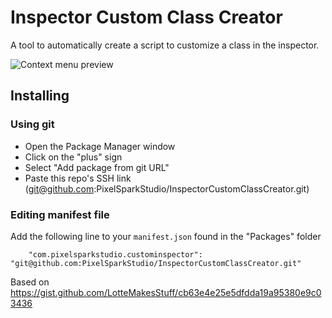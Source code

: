 # Inspector Custom Class Creator

A tool to automatically create a script to customize a class in the inspector.

![Context menu preview](https://gist.githubusercontent.com/LotteMakesStuff/cb63e4e25e5dfdda19a95380e9c03436/raw/426eaa24df0dbddeb2577d761b90f41c77c2fbac/example.png)

## Installing

### Using git

- Open the Package Manager window
- Click on the "plus" sign
- Select "Add package from git URL"
- Paste this repo's SSH link (git@github.com:PixelSparkStudio/InspectorCustomClassCreator.git)

### Editing manifest file

Add the following line to your `manifest.json` found in the "Packages" folder

`    "com.pixelsparkstudio.custominspector": "git@github.com:PixelSparkStudio/InspectorCustomClassCreator.git"`

Based on https://gist.github.com/LotteMakesStuff/cb63e4e25e5dfdda19a95380e9c03436
